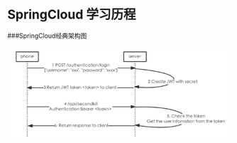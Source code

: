 # SpringCloud 学习历程

###SpringCloud经典架构图



![输入图片说明](https://github.com/qccr-twl2123/livtrip/blob/master/src/main/resources/static/resources/images/JWT时序.png "在这里输入图片标题")


